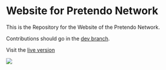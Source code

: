 # Website for Pretendo Network

This is the Repository for the Website of the Pretendo Network.

Contributions should go in the [dev branch](https://github.com/PretendoNetwork/website/tree/dev).

Visit the [live version](https://pretendo.network)

<a href="https://discord.gg/DThgbba" target="_blank">
	<img src="https://discordapp.com/api/guilds/408718485913468928/widget.png?style=banner3">
</a>
